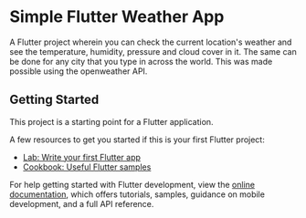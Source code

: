 # Simple Flutter Weather App

A Flutter project wherein you can check the current location's weather and see the temperature, humidity, pressure and cloud cover in it. The same can be done for any city that you type in across the world. This was made possible using the openweather API. 

## Getting Started

This project is a starting point for a Flutter application.

A few resources to get you started if this is your first Flutter project:

- [Lab: Write your first Flutter app](https://docs.flutter.dev/get-started/codelab)
- [Cookbook: Useful Flutter samples](https://docs.flutter.dev/cookbook)

For help getting started with Flutter development, view the
[online documentation](https://docs.flutter.dev/), which offers tutorials,
samples, guidance on mobile development, and a full API reference.
